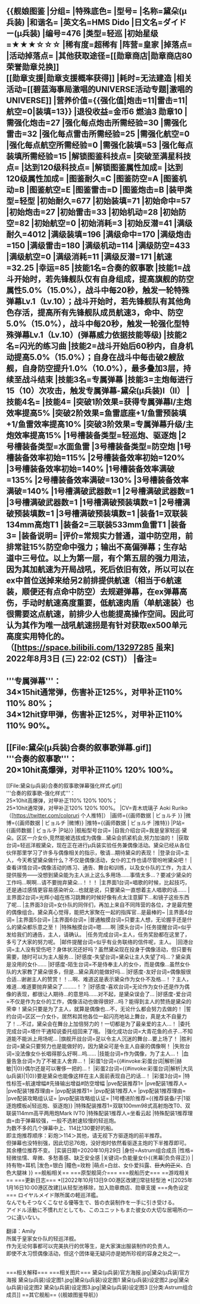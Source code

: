 {{舰娘图鉴 
|分组=
|特殊底色=
|型号=
|名称=黛朵(μ兵装)
|和谐名=
|英文名=HMS Dido
|日文名=ダイドー(μ兵装)
|编号=476
|类型=轻巡
|初始星级=★★★☆☆☆
|稀有度=超稀有
|阵营=皇家
|掉落点=
|活动掉落点=
|其他获取途径=[[勋章商店|勋章商店80荣誉勋章兑换]]<br>[[勋章支援|勋章支援概率获得]]
|耗时=<!-- 00:55:00 -->无法建造
|相关活动=[[碧蓝海事局激唱的UNIVERSE活动专题|激唱的UNIVERSE]]
|营养价值={{强化值|炮击=11|雷击=11|航空=0|装填=13}}
|退役收益=金币6 燃油3 勋章10
|需强化炮击=27
|强化每点炮击所需经验=30
|需强化雷击=32
|强化每点雷击所需经验=25
|需强化航空=0
|强化每点航空所需经验=0
|需强化装填=53
|强化每点装填所需经验=15
|解锁图鉴科技点=
|突破至满星科技点=
|达到120级科技点=
|解锁图鉴属性加成=
|达到120级属性加成=
|图鉴耐久=C
|图鉴防空=A
|图鉴机动=B
|图鉴航空=E
|图鉴雷击=D
|图鉴炮击=B
|装甲类型=轻型
|初始耐久=677
|初始装填=71
|初始命中=57
|初始炮击=27
|初始雷击=33
|初始机动=28
|初始防空=82
|初始航空=0
|初始消耗=3
|初始反潜=41
|满级耐久=4012
|满级装填=196
|满级命中=170
|满级炮击=150
|满级雷击=180
|满级机动=114
|满级防空=433
|满级航空=0
|满级消耗=11
|满级反潜=171
|航速=32.25
|幸运=85
|技能1名=合奏的叙事歌
|技能1=战斗开始时，若先锋舰队仅有自身组成，提高旗舰的防空属性5.0%（15.0%），战斗中每20秒，触发一轮特殊弹幕Lv.1（Lv.10）；战斗开始时，若先锋舰队有其他角色存活，提高所有先锋舰队成员航速3，命中、防空5.0%（15.0%），战斗中每20秒，触发一轮强化型特殊弹幕Lv.1（Lv.10）(弹幕威力依据技能等级)
|技能2名=闪光的练习曲
|技能2=战斗开始后60秒内，自身机动提高5.0%（15.0%）；自身在战斗中每击破2艘敌舰，自身防空提升1.0%（10.0%），最多叠加3层，持续至战斗结束
|技能3名=专属弹幕
|技能3=主炮每进行15（10）次攻击，触发专属弹幕-黛朵(μ兵装)I（II）
|技能4名=
|技能4=
|突破1阶效果=获得专属弹幕I/主炮效率提高5%
|突破2阶效果=鱼雷底座+1/鱼雷预装填+1/鱼雷效率提高10%
|突破3阶效果=专属弹幕升级/主炮效率提高15%
|1号槽装备类型=轻巡炮、驱逐炮
|2号槽装备类型=水面鱼雷
|3号槽装备类型=防空炮
|1号槽装备效率初始=115%
|2号槽装备效率初始=120%
|3号槽装备效率初始=140%
|1号槽装备效率满破=135%
|2号槽装备效率满破=130%
|3号槽装备效率满破=140%
|1号槽满破武器数=1
|2号槽满破武器数=1
|3号槽满破武器数=1
|1号槽满破预装填数=1
|2号槽满破预装填数=1
|3号槽满破预装填数=1
|装备1=双联装134mm高炮T1
|装备2=三联装533mm鱼雷T1
|装备3=
|装备说明=
|评价=常规实力普通，道中防空用，前排常驻15%防空命中强力；输出不高偏弹幕；生存站道中三号位。以上为第一层，有个第五层的强力用法，因为其加航速为开局战吼，死后依旧有效，所以可以在ex中首位送掉来给另2前排提供航速（相当于6航速装，顺便还有点命中防空）去规避弹幕，在ex弹幕高伤，手动时航速高度重要，低航速肉盾（单航速装）也很需要这点航速，前排少人也能提高操作空间。因此可认为其作为唯一战吼航速拐是有针对获取ex500单元高度实用特化的。（[https://space.bilibili.com/13297285 虽来] 2022年8月3日 (三) 22:02 (CST)）
|备注=
----
'''专属弹幕'''：<br>
34×15hit通常弹，伤害补正125%，对甲补正110% 110% 80%；<br>
34×12hit穿甲弹，伤害补正125%，对甲补正110% 110% 90%。
----
[[File:黛朵(μ兵装)合奏的叙事歌弹幕.gif]]<br>
'''合奏的叙事歌'''：<br>
20×10hit高爆弹，对甲补正110% 120% 100%。
----
[[File:黛朵(μ兵装)合奏的叙事歌弹幕强化样式.gif]]<br>
'''合奏的叙事歌-强化样式'''：<br>
25×10hit高爆弹，对甲补正110% 120% 100%；<br>
25×10hit通常弹，对甲补正120% 120% 100%。
|CV=青木琉璃子 Aoki Ruriko（[https://twitter.com/coloruri 个人推特]）
|画师={{画师数据 | ビョルチ }}
|微博={{画师数据 | ビョルチ |微博}}
|推特={{画师数据 | ビョルチ |推特}}
|P站={{画师数据 | ビョルチ |P站}}
|舰船型号台词=
|自我介绍台词=我是皇家轻巡·黛朵。区区一介女仆,竞然能被选拔成为偶像…黛朵会抓紧机会,努力加油的！
|获取台词=轻巡洋舰黛朵，现在正在进行μ兵装实验任务兼偶像活动。黛朵已经从各位伙伴那里学习了许多与偶像相关的指示，敬请…期待黛朵的表现！
|登录台词=主人，今天希望黛朵做什么？不仅是偶像活动，女仆的工作也请尽管吩咐黛朵吧！
|查看详情台词=偶像活动的练习、通告、舞台和训练，以及女仆队的工作，为主人提供服务——没想到黛朵能为主人派上这么多用场……事情太多…？要减少黛朵的工作吗…啊啊…请不要抛弃黛朵…！！！
|主界面1台词=唱歌的时候，比起技巧，还是通过感情更容易感染听众…也就是说，只要黛朵一直想着主人唱歌的话……
|主界面2台词=光辉小姐在练习跳舞的时候好像有点太注意脚下…和镜子这些东西了呢…
|主界面3台词=女仆队的同伴们，再加上来自不同阵营的各位，才是最完整的偶像组合。黛朵真心觉得，能把大家聚在一起的指挥官…是最棒的~
|主界面4台词=
|主界面5台词=
|主界面6台词= 
|普通触摸台词=只要主人想，无论握手还是什么的黛朵都乐意之至！
|特殊触摸台词=嗯……啊
|摸头台词=
|任务提醒台词=似乎发给我们的通告，主人，请确认。
|任务完成台词=主人，任务奖励都在这里了，多亏了大家的努力呢。
|邮件提醒台词=似乎有业务联络的信件呢，主人。
|回港台词=主人没有受伤吧？身体状况还好吗？虽然黛朵现在投身于偶像活动，但只要有需要，随时可以为主人服务…
|好感度-失望台词=黛朵让主人失望了吗…？黛朵真是没用的女仆……
|好感度-陌生台词=不是侍奉主人的女仆，而是偶像…虽然女仆队的大家教了黛朵很多，但是…黛朵真的能做好吗…
|好感度-友好台词=偶像服很合适…谢谢主人的赞赏！！…啊、难道这是表示黛朵作为女仆不及格…！？主人，难道…难道要抛弃黛朵了………！？
|好感度-喜欢台词=无论作为女仆还是作为偶像的表现，都很让人期待…的意思吗……对不起，是黛朵误会了…
|好感度-爱台词=不仅是作为女仆的工作，偶像活动也做得很好…吗？能得到主人的赞扬是黛朵的荣幸！黛朵只要是为了主人，就算是偶像也…不，无论什么都会努力去做的！
|誓约台词=区区一介女仆，居然和其他各位一起闪亮地站上舞台，真是太不自量力了！…不过，黛朵会在舞台上加倍努力的！一切都是为了最亲爱的主人…！
|委托完成台词=塔什干通知说委托组回来了哦。
|强化成功台词=大青花鱼的点子…不知道能不能派上用场呢…
|旗舰开战台词=足以令主人沉迷的舞台…要上场了！
|胜利台词=黛朵只要努力也是能做好的，因为黛朵可是令主人自豪的偶像啊！
|失败台词=没法像女仆长唱得那么好啊…呜……
|技能台词=作为偶像，为了主人…！
|血量告急台词=为了不被主人舍弃…！
|彩蛋1台词={{#invoke:彩蛋台词|解析|赫敏|1|0}}偶尔还是可以奢侈一把的…！
|彩蛋2台词={{#invoke:彩蛋台词|解析|大凤(μ兵装)|1|0}}要是黛朵也能像这样在主人面前表现自己的话…！
|彩蛋3台词=
|特性标签=航速增幅#先锋输出增益#防空增幅
|pve配装推荐1=
|pve配装1推荐人=
|pve配装1推荐理由=
|pvp配装推荐1=
|pvp配装1推荐人=
|pvp配装1推荐理由=
|pve配装攻略组认证=
|pvp配装攻略组认证=
|1号槽进阶推荐={{推荐装备/子|1驱逐炮模板a|轻巡炮、驱逐炮}}
|特殊配装推荐1=双联100mm98式高射炮改T0、双联装114mm高平两用炮Mark IVT0
|特殊配装1推荐人=坐看云起
|特殊配装1推荐理由=由于弹幕较强，一般不选射速较慢的轻巡炮。<br>
为数不多的几个弹幕中上、114比130要好的船。<br>
即主炮推荐顺序：彩炮＞114＞其他，请无视下方驱逐炮的前半推荐。<br>
但弹幕也没特别强，因此切忌76炮，没好炮时依然看驱逐主炮的下半推荐即可。其余槽位推荐不变。
|实装日期=2020年10月29日
|身份=Astrum组合成员
|性格=轻微怯懦、卑微、多愁善感、缺乏安全感
|关键词=负能量女仆{{黑幕|负负得正}}
|持有物=耳机
|发色=银白
|瞳色=玫粉
|萌点=白丝、女仆爱抖露、<s>巨大的正义</s>、白色大腿袜
}}
==舰船相关==
===原型舰简介===
===舰船历史===
==游戏相关==
===更新日志===
*[[2022年10月13日9:00港区改建]]常驻轻型池
*[[2025年1月16日10:00港区改建]]从轻型池移除，加入勋章商店、勋章支援
===角色设定===
ロイヤルメイド隊所属の軽巡洋艦。<br>
なんでもそつなくこなせる優等生で、皆の衣装制作を一手に引き受ける。<br>
アイドル活動に不慣れだとしても、このユニットもまた彼女の大切な居場所の一つに違いない。<br><br>
翻译：Amily<br>
所属于皇家女仆队的轻巡洋舰。<br>
作为无论何事都可以完美执行的优等生，是大家演出服装制作的负责人。<br>
即使不太习惯偶像活动，但这个团体毫无疑问亦是她所珍视的容身之处之一。<br><br>

===相关解释===
===相关图片===
<gallery mode="packed" heights="200px">
黛朵(μ兵装)官方海报.jpg|黛朵(μ兵装)官方海报
黛朵(μ兵装)设定图1.jpg|黛朵(μ兵装)设定图1
黛朵(μ兵装)设定图2.jpg|黛朵(μ兵装)设定图2
黛朵(μ兵装)设定图3.jpg|黛朵(μ兵装)设定图3
</gallery>
[[分类:Astrum组合成员]]
==其它舰船==
{{舰娘图鉴导航}}